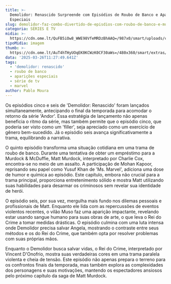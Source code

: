 ```yaml
---
title: >-
  Demolidor: Renascido Surpreende com Episódios de Roubo de Banco e Aparições
  Especiais
slug: demolidor-faz-combo-divertido-de-episdios-com-roubo-de-banco-e-muso
categoria: SÉRIES E TV
midia: >-
  https://cdn.ome.lt/QuFB5iOw8_WWE98VfeMRDzBhAAQ=/987x0/smart/uploads/conteudo/fotos/demolidor-mascaras.png
tipoMidia: imagem
thumb: >-
  https://cdn.ome.lt/AuT4hTHyUOqEK0KCWzK0CF30aWs=/480x360/smart/extras/conteudos/demolidor-ep_5.jpg
data: '2025-03-26T11:27:49.641Z'
tags:
  - 'demolidor: renascido'
  - roubo de banco
  - aparições especiais
  - série de tv
  - marvel
author: Pablo Moura
---
```


Os episódios cinco e seis de 'Demolidor: Renascido' foram lançados simultaneamente, antecipando o final da temporada para acomodar o retorno da série 'Andor'. Essa estratégia de lançamento não apenas beneficia o ritmo da série, mas também permite que o episódio cinco, que poderia ser visto como um 'filler', seja apreciado como um exercício de gênero bem-sucedido. Já o episódio seis avança significativamente a trama, equilibrando a narrativa.

O quinto episódio transforma uma situação cotidiana em uma trama de roubo de banco. Durante uma tentativa de obter um empréstimo para a Murdock & McDuffie, Matt Murdock, interpretado por Charlie Cox, encontra-se no meio de um assalto. A participação de Mohan Kapoor, reprisando seu papel como Yusuf Khan de 'Ms. Marvel', adiciona uma dose de humor e química ao episódio. Este capítulo, embora não crucial para a trama principal, proporciona entretenimento sólido e mostra Matt utilizando suas habilidades para desarmar os criminosos sem revelar sua identidade de herói.

O episódio seis, por sua vez, mergulha mais fundo nos dilemas pessoais e profissionais de Matt. Enquanto ele lida com as repercussões de eventos violentos recentes, o vilão Muso faz uma aparição impactante, revelando estar usando sangue humano para suas obras de arte, o que leva o Rei do Crime a tomar medidas drásticas. O episódio culmina com uma luta intensa onde Demolidor precisa salvar Angela, mostrando o contraste entre seus métodos e os do Rei do Crime, que também opta por resolver problemas com suas próprias mãos.

Enquanto o Demolidor busca salvar vidas, o Rei do Crime, interpretado por Vincent D'Onofrio, mostra suas verdadeiras cores em uma trama paralela violenta e cheia de tensão. Este episódio não apenas prepara o terreno para os confrontos finais da temporada, mas também explora as complexidades dos personagens e suas motivações, mantendo os espectadores ansiosos pelo próximo capítulo da saga de Matt Murdock.
